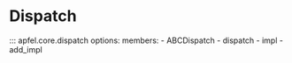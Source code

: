 # Dispatch

::: apfel.core.dispatch
    options:
        members:
          - ABCDispatch
          - dispatch
          - impl
          - add_impl